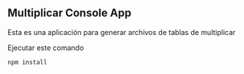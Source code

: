 

## Multiplicar Console App

Esta es una aplicación para generar archivos de tablas de multiplicar

Ejecutar este comando 
```
npm install
```